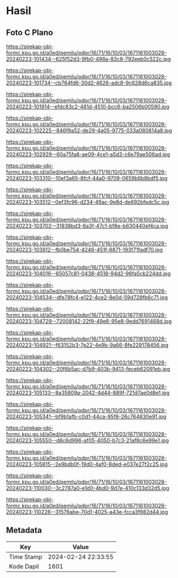 # Hasil

## Foto C Plano

https://sirekap-obj-formc.kpu.go.id/a0ed/pemilu/pdpr/16/71/16/10/03/1671161003028-20240223-101434--625f52d3-9fb0-498a-83c8-792eeb0c522c.jpg

https://sirekap-obj-formc.kpu.go.id/a0ed/pemilu/pdpr/16/71/16/10/03/1671161003028-20240223-101734--cb764fd6-30d2-4626-adc8-9c628d6ca835.jpg

https://sirekap-obj-formc.kpu.go.id/a0ed/pemilu/pdpr/16/71/16/10/03/1671161003028-20240223-101914--efdc83c2-481d-4510-bcc6-ba2506b00590.jpg

https://sirekap-obj-formc.kpu.go.id/a0ed/pemilu/pdpr/16/71/16/10/03/1671161003028-20240223-102225--846f9a52-de29-4a05-9775-033a080814a8.jpg

https://sirekap-obj-formc.kpu.go.id/a0ed/pemilu/pdpr/16/71/16/10/03/1671161003028-20240223-102929--60a75fa8-ae09-4ce1-a5d3-c6e79ae506ad.jpg

https://sirekap-obj-formc.kpu.go.id/a0ed/pemilu/pdpr/16/71/16/10/03/1671161003028-20240223-103310--10ef3a65-8fcf-44a0-9709-0659b6b8bdf5.jpg

https://sirekap-obj-formc.kpu.go.id/a0ed/pemilu/pdpr/16/71/16/10/03/1671161003028-20240223-103512--0ef3fc96-d234-49ac-9e8d-de692bfedc5c.jpg

https://sirekap-obj-formc.kpu.go.id/a0ed/pemilu/pdpr/16/71/16/10/03/1671161003028-20240223-103702--31838bd3-8a3f-47c1-bf8e-b630440ef4ca.jpg

https://sirekap-obj-formc.kpu.go.id/a0ed/pemilu/pdpr/16/71/16/10/03/1671161003028-20240223-103812--fb0be754-4246-451f-8871-193f71fadf70.jpg

https://sirekap-obj-formc.kpu.go.id/a0ed/pemilu/pdpr/16/71/16/10/03/1671161003028-20240223-104016--65057c81-0438-4518-94d2-96fa5cb224dd.jpg

https://sirekap-obj-formc.kpu.go.id/a0ed/pemilu/pdpr/16/71/16/10/03/1671161003028-20240223-104534--dfe78fc4-e122-4ce2-8e0d-59d728fb6c71.jpg

https://sirekap-obj-formc.kpu.go.id/a0ed/pemilu/pdpr/16/71/16/10/03/1671161003028-20240223-104729--72008142-22f9-49e6-95e8-9edd7691468d.jpg

https://sirekap-obj-formc.kpu.go.id/a0ed/pemilu/pdpr/16/71/16/10/03/1671161003028-20240223-104921--f63152b3-7e22-4e9b-9a66-8fe229178456.jpg

https://sirekap-obj-formc.kpu.go.id/a0ed/pemilu/pdpr/16/71/16/10/03/1671161003028-20240223-104302--20f6b5ac-d7b9-403b-9413-feceb62091eb.jpg

https://sirekap-obj-formc.kpu.go.id/a0ed/pemilu/pdpr/16/71/16/10/03/1671161003028-20240223-105133--8a35809a-2042-4d44-889f-721d7ae0d8e1.jpg

https://sirekap-obj-formc.kpu.go.id/a0ed/pemilu/pdpr/16/71/16/10/03/1671161003028-20240223-105341--bf9b1afb-c0d1-44ca-95f8-26c764830e91.jpg

https://sirekap-obj-formc.kpu.go.id/a0ed/pemilu/pdpr/16/71/16/10/03/1671161003028-20240223-105550--d8c6d996-af05-4050-b7c3-21af8c6e99e1.jpg

https://sirekap-obj-formc.kpu.go.id/a0ed/pemilu/pdpr/16/71/16/10/03/1671161003028-20240223-105815--2e9bdb0f-19d0-4af0-8ded-e037e27f2c25.jpg

https://sirekap-obj-formc.kpu.go.id/a0ed/pemilu/pdpr/16/71/16/10/03/1671161003028-20240223-110030--3c2787a0-e1d0-4bd0-9d7e-410c133d32d5.jpg

https://sirekap-obj-formc.kpu.go.id/a0ed/pemilu/pdpr/16/71/16/10/03/1671161003028-20240223-110226--31576abe-70d1-4025-a43e-fcca3f982d44.jpg


## Metadata

| Key        | Value               |
| ---------- | ------------------- |
| Time Stamp | 2024-02-24 22:33:55 |
| Kode Dapil | 1601                |



